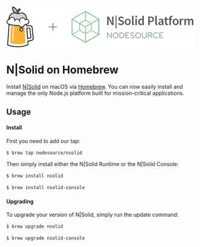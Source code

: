 ![N|Solid](/images/nsolid-homebrew.png)

# N|Solid on Homebrew

Install [N|Solid](https://nodesource.com/products/nsolid) on macOS via [Homebrew](https://brew.sh). You can now easily install and manage the only Node.js platform built for mission-critical applications.

## Usage

#### Install

First you need to add our tap:

```bash
$ brew tap nodesource/nsolid
```

Then simply install either the N|Solid Runtime or the N|Solid Console:

```bash
$ brew install nsolid
```

```bash
$ brew install nsolid-console
```

#### Upgrading

To upgrade your version of N|Solid, simply run the update command:

```bash
$ brew upgrade nsolid
```

```bash
$ brew upgrade nsolid-console
```
